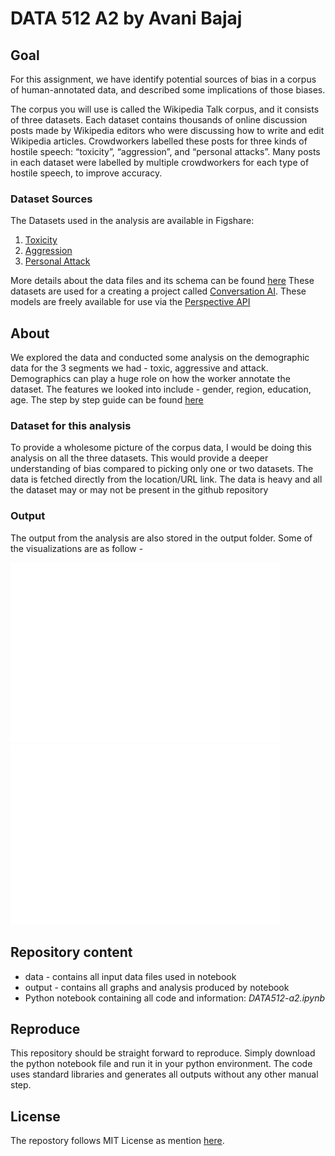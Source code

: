 

# DATA 512 A2 by Avani Bajaj


## Goal
For this assignment, we have identify potential sources of bias in a corpus of human-annotated data, and described some implications of those biases. 

The corpus you will use is called the Wikipedia Talk corpus, and it consists of three datasets. Each dataset contains thousands of online discussion posts made by Wikipedia editors who were discussing how to write and edit Wikipedia articles. Crowdworkers labelled these posts for three kinds of hostile speech: “toxicity”, “aggression”, and “personal attacks”. Many posts in each dataset were labelled by multiple crowdworkers for each type of hostile speech, to improve accuracy.

### Dataset Sources
The Datasets used in the analysis are available in Figshare:
1. [Toxicity](https://figshare.com/articles/dataset/Wikipedia_Talk_Labels_Toxicity/4563973)
2. [Aggression](https://figshare.com/articles/dataset/Wikipedia_Talk_Labels_Aggression/4267550)
3. [Personal Attack](https://figshare.com/articles/dataset/Wikipedia_Talk_Labels_Personal_Attacks/4054689)

More details about the data files and its schema can be found [here](https://meta.wikimedia.org/wiki/Research:Detox/Data_Release#Toxicity)
These datasets are used for a creating a project called [Conversation AI](https://conversationai.github.io/). These models are freely available for use via the [Perspective API](https://www.perspectiveapi.com/#/home) <br />


## About

We explored the data and conducted some analysis on the demographic data for the 3 segments we had - toxic, aggressive and attack. Demographics can play a huge role on how the worker annotate the dataset. The features we looked into include - gender, region, education, age. The step by step guide can be found [here](https://github.com/avani-bajaj/DATA512/blob/main/data512-a2/DATA512-a2.ipynb)

### Dataset for this analysis 
To provide a wholesome picture of the corpus data, I would be doing this analysis on all the three datasets. This would provide a deeper understanding of bias compared to picking only one or two datasets.
The data is fetched directly from the location/URL link. The data is heavy and all the dataset may or may not be present in the github repository



### Output

The output from the analysis are also stored in the output folder. Some of the visualizations are as follow - 

![Gender Distribution](https://github.com/avani-bajaj/DATA512/blob/main/data512-a2/output/gender_bias_piechart.png)
![Age Distribution](https://github.com/avani-bajaj/DATA512/blob/main/data512-a2/output/education_bias_piechart.png)


## Repository content
- data - contains all input data files used in notebook
- output - contains all graphs and analysis produced by notebook
- Python notebook containing all code and information: *DATA512-a2.ipynb*


## Reproduce
This repository should be straight forward to reproduce. Simply download the python notebook file and run it in your python environment. The code uses standard libraries and generates all outputs without any other manual step.

## License
The repostory follows MIT License as mention [here](https://github.com/avani-bajaj/DATA512/blob/main/data512-a2/LICENSE).
